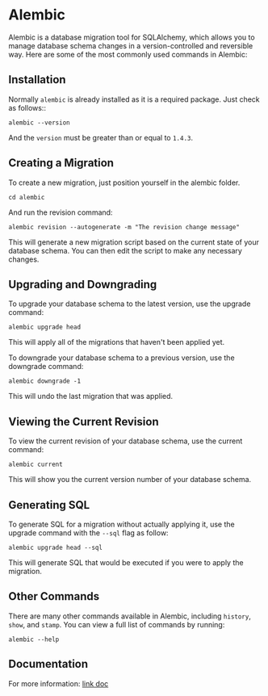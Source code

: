 # Alembic
Alembic is a database migration tool for SQLAlchemy, which allows you to manage database schema changes in a version-controlled and reversible way. Here are some of the most commonly used commands in Alembic:

## Installation
Normally `alembic` is already installed as it is a required package. Just check as follows::

```
alembic --version
```
And the `version` must be greater than or equal to `1.4.3`.

## Creating a Migration
To create a new migration, just position yourself in the alembic folder.

```
cd alembic
```

And run the revision command:

```
alembic revision --autogenerate -m "The revision change message"
```

This will generate a new migration script based on the current state of your database schema. You can then edit the script to make any necessary changes.

## Upgrading and Downgrading
To upgrade your database schema to the latest version, use the upgrade command:

```
alembic upgrade head
```

This will apply all of the migrations that haven't been applied yet.

To downgrade your database schema to a previous version, use the downgrade command:

```
alembic downgrade -1
```

This will undo the last migration that was applied.

## Viewing the Current Revision
To view the current revision of your database schema, use the current command:

```
alembic current
```

This will show you the current version number of your database schema.

## Generating SQL
To generate SQL for a migration without actually applying it, use the upgrade command with the `--sql` flag as follow:

```
alembic upgrade head --sql
```

This will generate SQL that would be executed if you were to apply the migration.

## Other Commands
There are many other commands available in Alembic, including `history`, `show`, and `stamp`. You can view a full list of commands by running:

```
alembic --help
```

## Documentation
For more information: [link doc](https://alembic.sqlalchemy.org/en/latest/)
